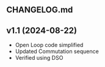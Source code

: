 ## CHANGELOG.md

## v1.1 (2024-08-22)
- Open Loop code simplified 
- Updated Commutation sequence 
- Verified using DSO